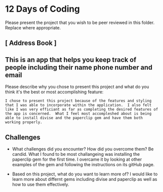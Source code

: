 # 12 Days of Coding

Please present the project that you wish to be peer reviewed in this folder. Replace where appropriate.

## [ Address Book ]

## This is an app that helps you keep track of people including their name phone number and email

Please describe why you chose to present this project and what do you think it's the best or most accomplishing feature:

    I chose to present this project because of the features and styling that I was able to incorporate within the application.  I also felt like I was very efficiant as far as completing the desired features of the app is concerned.  What I feel most accompleshed about is being able to install divise and the paperclip gem and have them both working properly.

## Challenges

- What challenges did you encounter? How did you overcome them? Be candid.
    What I found to be most challangeing was installing the paperclip gem for the first time.  I overcame it by looking at other examples of the gem and following the instructions on its gitHub page.

- Based on this project, what do you want to learn more of?
    I would like to learn more about differnt gems including divise and paperclip as well as how to use them effectively.
